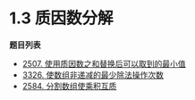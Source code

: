 # 1.3 质因数分解

**题目列表**

- [2507. 使用质因数之和替换后可以取到的最小值](https://leetcode.cn/problems/smallest-value-after-replacing-with-sum-of-prime-factors/description/)
- [3326. 使数组非递减的最少除法操作次数](https://leetcode.cn/problems/minimum-division-operations-to-make-array-non-decreasing/description/)
- [2584. 分割数组使乘积互质](https://leetcode.cn/problems/split-the-array-to-make-coprime-products/description/)
